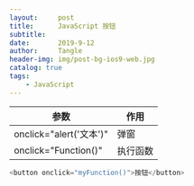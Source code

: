 ```yaml
---
layout:     post
title:      JavaScript 按钮
subtitle:   
date:       2019-9-12
author:     Tangle
header-img: img/post-bg-ios9-web.jpg
catalog: true
tags:
    - JavaScript
---
```


| 参数                    | 作用     |
| ----------------------- | -------- |
| onclick="alert('文本')" | 弹窗     |
| onclick="Function()"    | 执行函数 |

```javascript
<button onclick="myFunction()">按钮</button>
```
